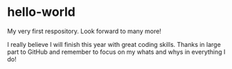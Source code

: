 # hello-world
My very first respository.  Look forward to many more!


I really believe I will finish this year with great coding skills. 
Thanks in large part to GitHub and remember to focus on my whats and whys in everything I do!
